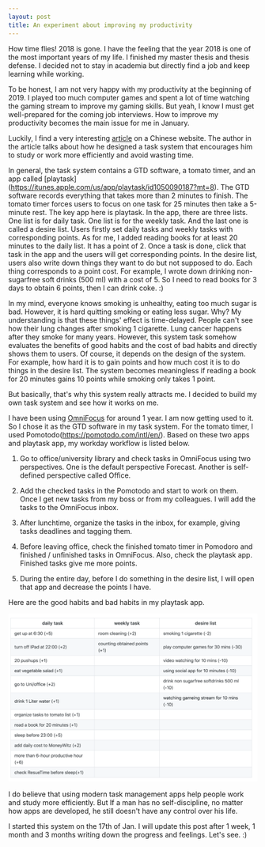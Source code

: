 ```yaml
---
layout: post
title: An experiment about improving my productivity
---
```

How time flies! 2018 is gone. I have the feeling that the year 2018 is one of the most important years of my life. I finished my master thesis and thesis defense. I decided not to stay in academia but directly find a job and keep learning while working.

To be honest, I am not very happy with my productivity at the beginning of 2019. I played too much computer games and spent a lot of time watching the gaming stream to improve my gaming skills. But yeah, I know I must get well-prepared for the coming job interviews. How to improve my productivity becomes the main issue for me in January.

Luckily, I find a very interesting [article](https://sspai.com/post/52270) on a Chinese website. The author in the article talks about how he designed a task system that encourages him to study or work more efficiently and avoid wasting time.

In general, the task system contains a GTD software, a tomato timer, and an app called [playtask] (https://itunes.apple.com/us/app/playtask/id1050090187?mt=8). The GTD software records everything that takes more than 2 minutes to finish. The tomato timer forces users to focus on one task for 25 minutes then take a 5-minute rest. The key app here is playtask. In the app, there are three lists. One list is for daily task. One list is for the weekly task. And the last one is called a desire list. Users firstly set daily tasks and weekly tasks with corresponding points. As for me, I added reading books for at least 20 minutes to the daily list. It has a point of 2. Once a task is done, click that task in the app and the users will get corresponding points. In the desire list, users also write down things they want to do but not supposed to do. Each thing corresponds to a point cost. For example, I wrote down drinking non-sugarfree soft drinks (500 ml) with a cost of 5. So I need to read books for 3 days to obtain 6 points, then I can drink coke. :)

In my mind, everyone knows smoking is unhealthy, eating too much sugar is bad. However, it is hard quitting smoking or eating less sugar. Why? My understanding is that these things' effect is time-delayed. People can't see how their lung changes after smoking 1 cigarette. Lung cancer happens after they smoke for many years. However, this system task somehow evaluates the benefits of good habits and the cost of bad habits and directly shows them to users. Of course, it depends on the design of the system. For example, how hard it is to gain points and how much cost it is to do things in the desire list. The system becomes meaningless if reading a book for 20 minutes gains 10 points while smoking only takes 1 point.

But basically, that's why this system really attracts me. I decided to build my own task system and see how it works on me.

I have been using [OmniFocus](https://www.omnigroup.com/omnifocus/) for around 1 year. I am now getting used to it. So I chose it as the GTD software in my task system. For the tomato timer, I used Pomotodo(https://pomotodo.com/intl/en/). Based on these two apps and playtask app, my workday workflow is listed below.

1. Go to office/university library and check tasks in OmniFocus using two perspectives. One is the default perspective Forecast. Another is self-defined perspective called Office. 

2. Add the checked tasks in the Pomotodo and start to work on them. Once I get new tasks from my boss or from my colleagues. I will add the tasks to the OmniFocus inbox.

3. After lunchtime, organize the tasks in the inbox, for example, giving tasks deadlines and tagging them. 

4. Before leaving office, check the finished tomato timer in Pomodoro and finished / unfinished tasks in OmniFocus. Also, check the playtask app. Finished tasks give me more points. 

5. During the entire day, before I do something in the desire list, I will open that app and decrease the points I have.

Here are the good habits and bad habits in my playtask app.

![Playtask image](https://github.com/dorianHe/dorianhe.github.io/blob/master/images/experiment/playtasklist.png)

I do believe that using modern task management apps help people work and study more efficiently. But If a man has no self-discipline, no matter how apps are developed, he still doesn't have any control over his life.

I started this system on the 17th of Jan. I will update this post after 1 week, 1 month and 3 months writing down the progress and feelings. Let's see. :)
